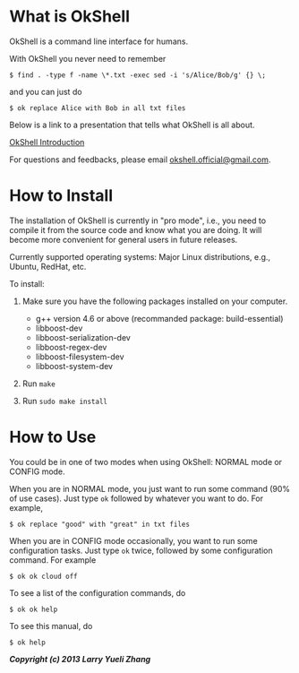 What is OkShell
===============

OkShell is a command line interface for humans. 

With OkShell you never need to remember

    $ find . -type f -name \*.txt -exec sed -i 's/Alice/Bob/g' {} \;

and you can just do

    $ ok replace Alice with Bob in all txt files

Below is a link to a presentation that tells what OkShell is all about.

[OkShell Introduction](https://docs.google.com/presentation/d/1HG6YCgUMHHSWAYLbdabj1I1z9pmOVZQp5VvIinCIlXA/pub?start=false&loop=false&delayms=3000)

For questions and feedbacks, please email <okshell.official@gmail.com>.


How to Install
==============

The installation of OkShell is currently in "pro mode", i.e., you need to
compile it from the source code and know what you are doing. It will become
more convenient for general users in future releases.

Currently supported operating systems: Major Linux distributions, e.g., Ubuntu,
RedHat, etc.

To install:

1. Make sure you have the following packages installed on your computer.
	- g++ version 4.6 or above (recommanded package: build-essential)
	- libboost-dev
	- libboost-serialization-dev
	- libboost-regex-dev
	- libboost-filesystem-dev
	- libboost-system-dev

2. Run `make`

3. Run `sudo make install`


How to Use
==========

You could be in one of two modes when using OkShell: NORMAL mode or CONFIG
mode. 

When you are in NORMAL mode, you just want to run some command (90% of use
cases). Just type `ok` followed by whatever you want to do. For example,

    $ ok replace "good" with "great" in txt files

When you are in CONFIG mode occasionally, you want to run some configuration
tasks. Just type `ok` twice, followed by some configuration command. For
example

    $ ok ok cloud off

To see a list of the configuration commands, do 

    $ ok ok help

To see this manual, do 

    $ ok help


___Copyright (c) 2013 Larry Yueli Zhang___

